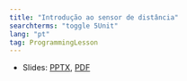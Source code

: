 ```yaml
---
title: "Introdução ao sensor de distância"
searchterms: "toggle 5Unit"
lang: "pt"
tag: ProgrammingLesson
---
```

 <ul>
 <li class="ng-binding">Slides:
 <a href="ProgrammingLessons/DistanceSensor.pptx">PPTX</a>,
 <a href="ProgrammingLessons/DistanceSensor.pdf">PDF</a>
 </li>
 </ul>
